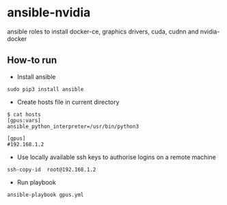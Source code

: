 ansible-nvidia
====================
ansible roles to install docker-ce, graphics drivers, cuda, cudnn and nvidia-docker

How-to run
----------------
- Install ansible
```
sudo pip3 install ansible
```
- Create hosts file in current directory
```
$ cat hosts
[gpus:vars]
ansible_python_interpreter=/usr/bin/python3

[gpus]
#192.168.1.2
```
- Use locally available ssh keys to authorise logins on a remote machine 
```
ssh-copy-id  root@192.168.1.2
```
- Run playbook
```
ansible-playbook gpus.yml
```

